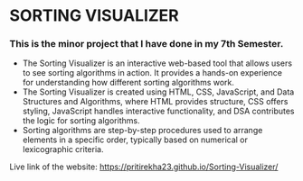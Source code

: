 # SORTING VISUALIZER
  ### This is the minor project that I have done in my 7th Semester.
- The Sorting Visualizer is an interactive web-based tool that allows users to see sorting algorithms in action. It provides a hands-on experience for understanding how different sorting algorithms work.
- The Sorting Visualizer is created using HTML, CSS, JavaScript, and Data Structures and Algorithms, where HTML provides structure, CSS offers styling, JavaScript handles interactive functionality, and DSA contributes the logic for sorting algorithms.
- Sorting algorithms are step-by-step procedures used to arrange elements in a specific order, typically based on numerical or lexicographic criteria.

Live link of the website:
https://pritirekha23.github.io/Sorting-Visualizer/